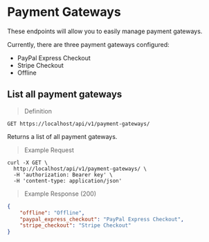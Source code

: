 # Payment Gateways

These endpoints will allow you to easily manage payment gateways.

Currently, there are three payment gateways configured:

- PayPal Express Checkout
- Stripe Checkout
- Offline

## List all payment gateways

> Definition

```shell
GET https://localhost/api/v1/payment-gateways/
```

Returns a list of all payment gateways.

> Example Request

```shell
curl -X GET \
  http://localhost/api/v1/payment-gateways/ \
  -H 'authorization: Bearer key' \
  -H 'content-type: application/json'
```

> Example Response (200)

```json
{
    "offline": "Offline",
    "paypal_express_checkout": "PayPal Express Checkout",
    "stripe_checkout": "Stripe Checkout"
}
```
